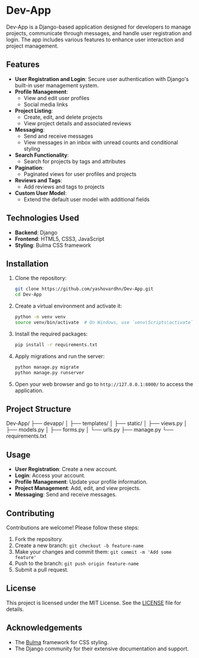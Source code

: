 # Dev-App

Dev-App is a Django-based application designed for developers to manage projects, communicate through messages, and handle user registration and login. The app includes various features to enhance user interaction and project management.

## Features

- **User Registration and Login**: Secure user authentication with Django's built-in user management system.
- **Profile Management**:
  - View and edit user profiles
  - Social media links
- **Project Listing**:
  - Create, edit, and delete projects
  - View project details and associated reviews
- **Messaging**:
  - Send and receive messages
  - View messages in an inbox with unread counts and conditional styling
- **Search Functionality**:
  - Search for projects by tags and attributes
- **Pagination**:
  - Paginated views for user profiles and projects
- **Reviews and Tags**:
  - Add reviews and tags to projects
- **Custom User Model**:
  - Extend the default user model with additional fields

## Technologies Used

- **Backend**: Django
- **Frontend**: HTML5, CSS3, JavaScript
- **Styling**: Bulma CSS framework

## Installation

1. Clone the repository:

    ```bash
    git clone https://github.com/yashovardhn/Dev-App.git
    cd Dev-App
    ```

2. Create a virtual environment and activate it:

    ```bash
    python -m venv venv
    source venv/bin/activate  # On Windows, use `venv\Scripts\activate`
    ```

3. Install the required packages:

    ```bash
    pip install -r requirements.txt
    ```

4. Apply migrations and run the server:

    ```bash
    python manage.py migrate
    python manage.py runserver
    ```

5. Open your web browser and go to `http://127.0.0.1:8000/` to access the application.

## Project Structure

Dev-App/
├── devapp/
│ ├── templates/
│ ├── static/
│ ├── views.py
│ ├── models.py
│ ├── forms.py
│ └── urls.py
├── manage.py
└── requirements.txt


## Usage

- **User Registration**: Create a new account.
- **Login**: Access your account.
- **Profile Management**: Update your profile information.
- **Project Management**: Add, edit, and view projects.
- **Messaging**: Send and receive messages.

## Contributing

Contributions are welcome! Please follow these steps:

1. Fork the repository.
2. Create a new branch: `git checkout -b feature-name`
3. Make your changes and commit them: `git commit -m 'Add some feature'`
4. Push to the branch: `git push origin feature-name`
5. Submit a pull request.

## License

This project is licensed under the MIT License. See the [LICENSE](LICENSE) file for details.

## Acknowledgements

- The [Bulma](https://bulma.io/) framework for CSS styling.
- The Django community for their extensive documentation and support.
